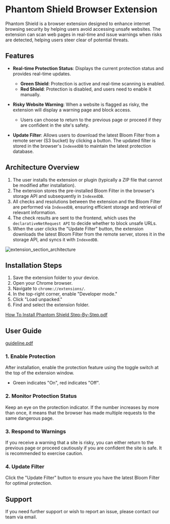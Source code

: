 # Phantom Shield Browser Extension

Phantom Shield is a browser extension designed to enhance internet browsing security by helping users avoid accessing unsafe websites. The extension can scan web pages in real-time and issue warnings when risks are detected, helping users steer clear of potential threats.

## Features

- **Real-time Protection Status**: Displays the current protection status and provides real-time updates.
  - **Green Shield**: Protection is active and real-time scanning is enabled.
  - **Red Shield**: Protection is disabled, and users need to enable it manually.
  
- **Risky Website Warning**: When a website is flagged as risky, the extension will display a warning page and block access.
  - Users can choose to return to the previous page or proceed if they are confident in the site's safety.

- **Update Filter**: Allows users to download the latest Bloom Filter from a remote server (S3 bucket) by clicking a button. The updated filter is stored in the browser's `IndexedDB` to maintain the latest protection database.

## Architecture Overview

1. The user installs the extension or plugin (typically a ZIP file that cannot be modified after installation).
2. The extension stores the pre-installed Bloom Filter in the browser's storage API and subsequently in `IndexedDB`.
3. All checks and resolutions between the extension and the Bloom Filter are performed via `IndexedDB`, ensuring efficient storage and retrieval of relevant information.
4. The check results are sent to the frontend, which uses the `declarativeNetRequest API` to decide whether to block unsafe URLs.
5. When the user clicks the "Update Filter" button, the extension downloads the latest Bloom Filter from the remote server, stores it in the storage API, and syncs it with `IndexedDB`.

![extension_section_architecture](https://github.com/user-attachments/assets/f91ef6ba-fd94-4b50-b199-c4ea60f1457e)

## Installation Steps

1. Save the extension folder to your device.
2. Open your Chrome browser.
3. Navigate to `chrome://extensions/`.
4. In the top-right corner, enable "Developer mode."
5. Click "Load unpacked."
6. Find and select the extension folder.
   
[How To Install Phantom Shield Step-By-Step.pdf](https://github.com/user-attachments/files/17375847/How.To.Install.Phantom.Shield.Step-By-Step.pdf)

## User Guide

[guideline.pdf](https://github.com/user-attachments/files/17375849/guideline.pdf)

### 1. Enable Protection
After installation, enable the protection feature using the toggle switch at the top of the extension window.
- Green indicates "On", red indicates "Off".

### 2. Monitor Protection Status
Keep an eye on the protection indicator. If the number increases by more than once, it means that the browser has made multiple requests to the same dangerous page.

### 3. Respond to Warnings
If you receive a warning that a site is risky, you can either return to the previous page or proceed cautiously if you are confident the site is safe. It is recommended to exercise caution.

### 4. Update Filter
Click the "Update Filter" button to ensure you have the latest Bloom Filter for optimal protection.

## Support

If you need further support or wish to report an issue, please contact our team via email.







